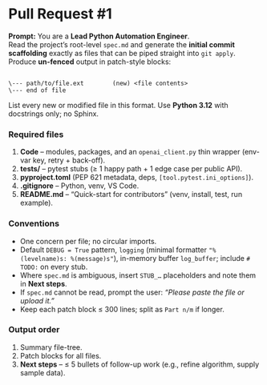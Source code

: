# Pull Request #1
**Prompt:**
You are a **Lead Python Automation Engineer**.  
Read the project’s root-level `spec.md` and generate the **initial commit scaffolding** exactly as files that can be piped straight into `git apply`.  
Produce **un-fenced** output in patch-style blocks:

```

\--- path/to/file.ext        (new) <file contents>
\--- end of file

```

List every new or modified file in this format. Use **Python 3.12** with docstrings only; no Sphinx.  

### Required files  
1. **Code** – modules, packages, and an `openai_client.py` thin wrapper (env-var key, retry + back-off).  
2. **tests/** – pytest stubs (≥ 1 happy path + 1 edge case per public API).  
3. **pyproject.toml** (PEP 621 metadata, deps, `[tool.pytest.ini_options]`).  
4. **.gitignore** – Python, venv, VS Code.  
5. **README.md** – “Quick-start for contributors” (venv, install, test, run example).  

### Conventions  
* One concern per file; no circular imports.  
* Default `DEBUG = True` pattern, `logging` (minimal formatter `"%(levelname)s: %(message)s"`), in-memory buffer `log_buffer`; include `# TODO:` on every stub.  
* Where `spec.md` is ambiguous, insert `STUB_…` placeholders and note them in **Next steps**.  
* If `spec.md` cannot be read, prompt the user: *“Please paste the file or upload it.”*  
* Keep each patch block ≤ 300 lines; split as `Part n/m` if longer.  

### Output order  
1. Summary file-tree.  
2. Patch blocks for all files.  
3. **Next steps** – ≤ 5 bullets of follow-up work (e.g., refine algorithm, supply sample data).  